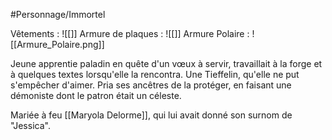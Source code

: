 #Personnage/Immortel

Vêtements : ![[]]
Armure de plaques : ![[]]
Armure Polaire :
![[Armure_Polaire.png]]

Jeune apprentie paladin en quête d'un vœux à servir, travaillait à la forge et à quelques textes lorsqu'elle la rencontra. Une Tieffelin, qu'elle ne put s'empêcher d'aimer.
Pria ses ancêtres de la protéger, en faisant une démoniste dont le patron était un céleste.

Mariée à feu [[Maryola Delorme]], qui lui avait donné son surnom de "Jessica".